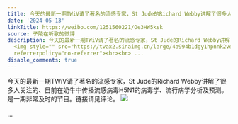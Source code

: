 ```yaml
---
title: 今天的最新一期TWiV请了著名的流感专家，St Jude的Richard Webby讲解了很多人关注的、目前在奶牛中传播流感病毒H5N1的病毒学、流行病学分析及预测。是一期非常及...
date: '2024-05-13'
linkTitle: https://weibo.com/1251560221/Oe3HW5ksk
source: 子陵在听歌的微博
description: 今天的最新一期TWiV请了著名的流感专家，St Jude的Richard Webby讲解了很多人关注的、目前在奶牛中传播流感病毒H5N1的病毒学、流行病学分析及预测。是一期非常及时的节目。链接请见评论。
  <img style="" src="https://tvax2.sinaimg.cn/large/4a994b1dgy1hpnnk2veqjj23db4dfkex.jpg"
  referrerpolicy="no-referrer"><br><br> ...
disable_comments: true
---
```

今天的最新一期TWiV请了著名的流感专家，St Jude的Richard Webby讲解了很多人关注的、目前在奶牛中传播流感病毒H5N1的病毒学、流行病学分析及预测。是一期非常及时的节目。链接请见评论。 <img style="" src="https://tvax2.sinaimg.cn/large/4a994b1dgy1hpnnk2veqjj23db4dfkex.jpg" referrerpolicy="no-referrer"><br><br> ...